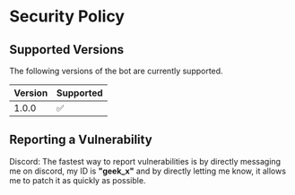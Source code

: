 # Security Policy

## Supported Versions

The following versions of the bot are currently supported.

| Version | Supported          |
| ------- | ------------------ |
| 1.0.0   | :white_check_mark: |

## Reporting a Vulnerability
Discord:
The fastest way to report vulnerabilities is by directly messaging me on discord, my ID is **"geek_x"** and by directly letting me know, it allows me to patch it as quickly as possible.
